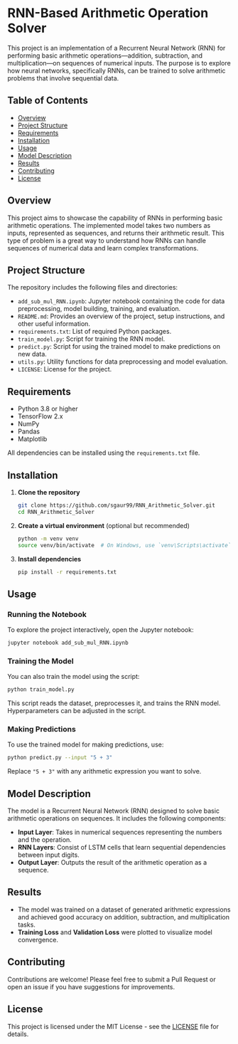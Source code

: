 # RNN-Based Arithmetic Operation Solver

This project is an implementation of a Recurrent Neural Network (RNN) for performing basic arithmetic operations—addition, subtraction, and multiplication—on sequences of numerical inputs. The purpose is to explore how neural networks, specifically RNNs, can be trained to solve arithmetic problems that involve sequential data.

## Table of Contents

- [Overview](#overview)
- [Project Structure](#project-structure)
- [Requirements](#requirements)
- [Installation](#installation)
- [Usage](#usage)
- [Model Description](#model-description)
- [Results](#results)
- [Contributing](#contributing)
- [License](#license)

## Overview

This project aims to showcase the capability of RNNs in performing basic arithmetic operations. The implemented model takes two numbers as inputs, represented as sequences, and returns their arithmetic result. This type of problem is a great way to understand how RNNs can handle sequences of numerical data and learn complex transformations.

## Project Structure

The repository includes the following files and directories:

- `add_sub_mul_RNN.ipynb`: Jupyter notebook containing the code for data preprocessing, model building, training, and evaluation.
- `README.md`: Provides an overview of the project, setup instructions, and other useful information.
- `requirements.txt`: List of required Python packages.
- `train_model.py`: Script for training the RNN model.
- `predict.py`: Script for using the trained model to make predictions on new data.
- `utils.py`: Utility functions for data preprocessing and model evaluation.
- `LICENSE`: License for the project.

## Requirements

- Python 3.8 or higher
- TensorFlow 2.x
- NumPy
- Pandas
- Matplotlib

All dependencies can be installed using the `requirements.txt` file.

## Installation

1. **Clone the repository**

   ```sh
   git clone https://github.com/sgaur99/RNN_Arithmetic_Solver.git
   cd RNN_Arithmetic_Solver
   ```

2. **Create a virtual environment** (optional but recommended)

   ```sh
   python -m venv venv
   source venv/bin/activate  # On Windows, use `venv\Scripts\activate`
   ```

3. **Install dependencies**

   ```sh
   pip install -r requirements.txt
   ```

## Usage

### Running the Notebook

To explore the project interactively, open the Jupyter notebook:

```sh
jupyter notebook add_sub_mul_RNN.ipynb
```

### Training the Model

You can also train the model using the script:

```sh
python train_model.py
```

This script reads the dataset, preprocesses it, and trains the RNN model. Hyperparameters can be adjusted in the script.

### Making Predictions

To use the trained model for making predictions, use:

```sh
python predict.py --input "5 + 3"
```

Replace `"5 + 3"` with any arithmetic expression you want to solve.

## Model Description

The model is a Recurrent Neural Network (RNN) designed to solve basic arithmetic operations on sequences. It includes the following components:

- **Input Layer**: Takes in numerical sequences representing the numbers and the operation.
- **RNN Layers**: Consist of LSTM cells that learn sequential dependencies between input digits.
- **Output Layer**: Outputs the result of the arithmetic operation as a sequence.

## Results

- The model was trained on a dataset of generated arithmetic expressions and achieved good accuracy on addition, subtraction, and multiplication tasks.
- **Training Loss** and **Validation Loss** were plotted to visualize model convergence.

## Contributing

Contributions are welcome! Please feel free to submit a Pull Request or open an issue if you have suggestions for improvements.

## License

This project is licensed under the MIT License - see the [LICENSE](LICENSE) file for details.

